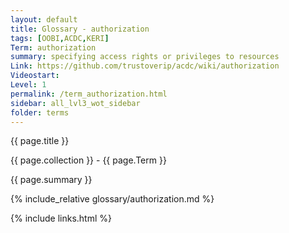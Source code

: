 ```yaml
---
layout: default
title: Glossary - authorization
tags: [OOBI,ACDC,KERI]
Term: authorization
summary: specifying access rights or privileges to resources
Link: https://github.com/trustoverip/acdc/wiki/authorization
Videostart: 
Level: 1
permalink: /term_authorization.html
sidebar: all_lvl3_wot_sidebar
folder: terms
---
```


{{ page.title }}

{{ page.collection }} - {{ page.Term }}

   {{ page.summary }}

{% include_relative glossary/authorization.md %}

 {% include links.html %} 
